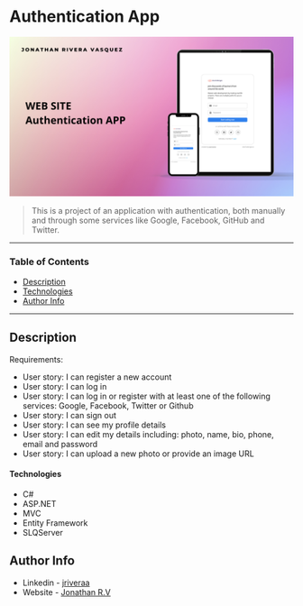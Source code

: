 # Authentication App


![Project Image](https://raw.githubusercontent.com/riveraaj/Authentication-App/main/Authentication-App/auth-app.png)

> This is a project of an application with authentication, both manually and through some services like Google, Facebook, GitHub and Twitter.

---

### Table of Contents

- [Description](#description)
- [Technologies](#technologies)
- [Author Info](#author-info)

---

## Description
Requirements:

- User story: I can register a new account
- User story: I can log in
- User story: I can log in or register with at least one of the following services: Google, Facebook, Twitter or Github
- User story: I can sign out
- User story: I can see my profile details
- User story: I can edit my details including: photo, name, bio, phone, email and password
- User story: I can upload a new photo or provide an image URL

#### Technologies

- C#
- ASP.NET
- MVC
- Entity Framework
- SLQServer

## Author Info

- Linkedin - [jriveraa](https://www.linkedin.com/in/jriveraaa/)
- Website - [Jonathan R.V](https://riveraaj.github.io/Portfolio/)
